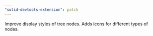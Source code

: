 ```yaml
---
"solid-devtools-extension": patch
---
```


Improve display styles of tree nodes. Adds icons for different types of nodes.
